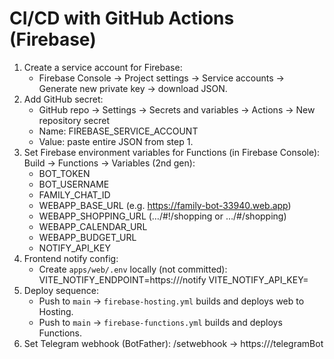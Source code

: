 # CI/CD with GitHub Actions (Firebase)

1. Create a service account for Firebase:
   - Firebase Console → Project settings → Service accounts → Generate new private key → download JSON.
2. Add GitHub secret:
   - GitHub repo → Settings → Secrets and variables → Actions → New repository secret
   - Name: FIREBASE_SERVICE_ACCOUNT
   - Value: paste entire JSON from step 1.
3. Set Firebase environment variables for Functions (in Firebase Console):
   Build → Functions → Variables (2nd gen):
   - BOT_TOKEN
   - BOT_USERNAME
   - FAMILY_CHAT_ID
   - WEBAPP_BASE_URL (e.g. https://family-bot-33940.web.app)
   - WEBAPP_SHOPPING_URL (…/#!/shopping or …/#/shopping)
   - WEBAPP_CALENDAR_URL
   - WEBAPP_BUDGET_URL
   - NOTIFY_API_KEY
4. Frontend notify config:
   - Create `apps/web/.env` locally (not committed):
     VITE_NOTIFY_ENDPOINT=https://<your-cloud-function-domain>/notify
     VITE_NOTIFY_API_KEY=<same as NOTIFY_API_KEY>
5. Deploy sequence:
   - Push to `main` → `firebase-hosting.yml` builds and deploys web to Hosting.
   - Push to `main` → `firebase-functions.yml` builds and deploys Functions.
6. Set Telegram webhook (BotFather):
   /setwebhook → https://<your-cloud-function-domain>/telegramBot
